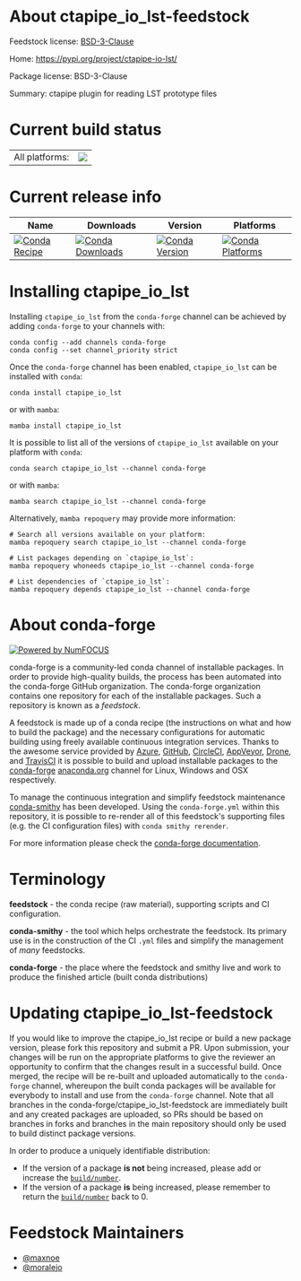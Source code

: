 About ctapipe_io_lst-feedstock
==============================

Feedstock license: [BSD-3-Clause](https://github.com/conda-forge/ctapipe_io_lst-feedstock/blob/main/LICENSE.txt)

Home: https://pypi.org/project/ctapipe-io-lst/

Package license: BSD-3-Clause

Summary: ctapipe plugin for reading LST prototype files

Current build status
====================


<table><tr><td>All platforms:</td>
    <td>
      <a href="https://dev.azure.com/conda-forge/feedstock-builds/_build/latest?definitionId=18367&branchName=main">
        <img src="https://dev.azure.com/conda-forge/feedstock-builds/_apis/build/status/ctapipe_io_lst-feedstock?branchName=main">
      </a>
    </td>
  </tr>
</table>

Current release info
====================

| Name | Downloads | Version | Platforms |
| --- | --- | --- | --- |
| [![Conda Recipe](https://img.shields.io/badge/recipe-ctapipe__io__lst-green.svg)](https://anaconda.org/conda-forge/ctapipe_io_lst) | [![Conda Downloads](https://img.shields.io/conda/dn/conda-forge/ctapipe_io_lst.svg)](https://anaconda.org/conda-forge/ctapipe_io_lst) | [![Conda Version](https://img.shields.io/conda/vn/conda-forge/ctapipe_io_lst.svg)](https://anaconda.org/conda-forge/ctapipe_io_lst) | [![Conda Platforms](https://img.shields.io/conda/pn/conda-forge/ctapipe_io_lst.svg)](https://anaconda.org/conda-forge/ctapipe_io_lst) |

Installing ctapipe_io_lst
=========================

Installing `ctapipe_io_lst` from the `conda-forge` channel can be achieved by adding `conda-forge` to your channels with:

```
conda config --add channels conda-forge
conda config --set channel_priority strict
```

Once the `conda-forge` channel has been enabled, `ctapipe_io_lst` can be installed with `conda`:

```
conda install ctapipe_io_lst
```

or with `mamba`:

```
mamba install ctapipe_io_lst
```

It is possible to list all of the versions of `ctapipe_io_lst` available on your platform with `conda`:

```
conda search ctapipe_io_lst --channel conda-forge
```

or with `mamba`:

```
mamba search ctapipe_io_lst --channel conda-forge
```

Alternatively, `mamba repoquery` may provide more information:

```
# Search all versions available on your platform:
mamba repoquery search ctapipe_io_lst --channel conda-forge

# List packages depending on `ctapipe_io_lst`:
mamba repoquery whoneeds ctapipe_io_lst --channel conda-forge

# List dependencies of `ctapipe_io_lst`:
mamba repoquery depends ctapipe_io_lst --channel conda-forge
```


About conda-forge
=================

[![Powered by
NumFOCUS](https://img.shields.io/badge/powered%20by-NumFOCUS-orange.svg?style=flat&colorA=E1523D&colorB=007D8A)](https://numfocus.org)

conda-forge is a community-led conda channel of installable packages.
In order to provide high-quality builds, the process has been automated into the
conda-forge GitHub organization. The conda-forge organization contains one repository
for each of the installable packages. Such a repository is known as a *feedstock*.

A feedstock is made up of a conda recipe (the instructions on what and how to build
the package) and the necessary configurations for automatic building using freely
available continuous integration services. Thanks to the awesome service provided by
[Azure](https://azure.microsoft.com/en-us/services/devops/), [GitHub](https://github.com/),
[CircleCI](https://circleci.com/), [AppVeyor](https://www.appveyor.com/),
[Drone](https://cloud.drone.io/welcome), and [TravisCI](https://travis-ci.com/)
it is possible to build and upload installable packages to the
[conda-forge](https://anaconda.org/conda-forge) [anaconda.org](https://anaconda.org/)
channel for Linux, Windows and OSX respectively.

To manage the continuous integration and simplify feedstock maintenance
[conda-smithy](https://github.com/conda-forge/conda-smithy) has been developed.
Using the ``conda-forge.yml`` within this repository, it is possible to re-render all of
this feedstock's supporting files (e.g. the CI configuration files) with ``conda smithy rerender``.

For more information please check the [conda-forge documentation](https://conda-forge.org/docs/).

Terminology
===========

**feedstock** - the conda recipe (raw material), supporting scripts and CI configuration.

**conda-smithy** - the tool which helps orchestrate the feedstock.
                   Its primary use is in the construction of the CI ``.yml`` files
                   and simplify the management of *many* feedstocks.

**conda-forge** - the place where the feedstock and smithy live and work to
                  produce the finished article (built conda distributions)


Updating ctapipe_io_lst-feedstock
=================================

If you would like to improve the ctapipe_io_lst recipe or build a new
package version, please fork this repository and submit a PR. Upon submission,
your changes will be run on the appropriate platforms to give the reviewer an
opportunity to confirm that the changes result in a successful build. Once
merged, the recipe will be re-built and uploaded automatically to the
`conda-forge` channel, whereupon the built conda packages will be available for
everybody to install and use from the `conda-forge` channel.
Note that all branches in the conda-forge/ctapipe_io_lst-feedstock are
immediately built and any created packages are uploaded, so PRs should be based
on branches in forks and branches in the main repository should only be used to
build distinct package versions.

In order to produce a uniquely identifiable distribution:
 * If the version of a package **is not** being increased, please add or increase
   the [``build/number``](https://docs.conda.io/projects/conda-build/en/latest/resources/define-metadata.html#build-number-and-string).
 * If the version of a package **is** being increased, please remember to return
   the [``build/number``](https://docs.conda.io/projects/conda-build/en/latest/resources/define-metadata.html#build-number-and-string)
   back to 0.

Feedstock Maintainers
=====================

* [@maxnoe](https://github.com/maxnoe/)
* [@moralejo](https://github.com/moralejo/)

